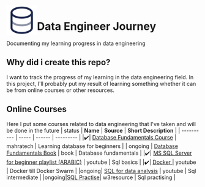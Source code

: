 <img src="images/database.svg" width=80 align="left">


# Data Engineer Journey 
 Documenting my learning progress in data engineering 
## Why did i create this repo?
I want to track the progress of my learning in the data engineering field. In this project, I'll probably put my result of learning something whether it can be from online courses or other resources.

## Online Courses
Here I put some courses related to data engineering that I've taken and will be done in the future
| status  | **Name** | **Source** | **Short Description** | 
| ---------- | ----- | ------ | --------- |
|✔️| [Database Fundamentals Course](https://maharatech.gov.eg/mod/hvp/view.php?id=7135)  | mahratech  | Learning database for beginners |
| ongoing | [Database Fundamentals Book](http://debracollege.dspaces.org/bitstream/123456789/168/1/Fundamentals-of-Database-Systems-Pearson-2015-Ramez-Elmasri-Shamkant-B.-Navathe.pdf)  | book | Database fundamentals |
|✔️| [MS SQL Server for beginner playlist (ARABIC)](https://youtube.com/playlist?list=PL1DUmTEdeA6J6oDLTveTt4Z7E5qEfFluE&si=CnRSYT_x4MpmHgfH) | youtube | Sql basics |
|✔️| [Docker ](https://www.youtube.com/watch?v=PrusdhS2lmo&t=10116s) | youtube | Docker till Docker Swarm |
|ongoing| [SQL for data analysis](https://www.youtube.com/watch?v=kb-_GbpH3sQ&t=134s) | youtube | Sql intermediate |
|ongoing|[SQL Practise](https://www.w3resource.com/sql-exercises/)| w3resource | Sql practising |

